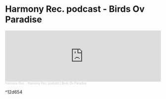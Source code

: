 # Harmony Rec. podcast - Birds Ov Paradise


<iframe width="100%" height="166" scrolling="no" frameborder="no" allow="autoplay" src="https://w.soundcloud.com/player/?url=https%3A//api.soundcloud.com/tracks/551086506&color=%23ff5500&auto_play=false&hide_related=false&show_comments=true&show_user=true&show_reposts=false&show_teaser=true"></iframe><div style="font-size: 10px; color: #cccccc;line-break: anywhere;word-break: normal;overflow: hidden;white-space: nowrap;text-overflow: ellipsis; font-family: Interstate,Lucida Grande,Lucida Sans Unicode,Lucida Sans,Garuda,Verdana,Tahoma,sans-serif;font-weight: 100;"><a href="https://soundcloud.com/harmony-rec" title="Harmony Rec." target="_blank" style="color: #cccccc; text-decoration: none;">Harmony Rec.</a> · <a href="https://soundcloud.com/harmony-rec/harmony-rec-podcast-birds-ov-paradise" title="Harmony Rec. podcast | Birds Ov Paradise" target="_blank" style="color: #cccccc; text-decoration: none;">Harmony Rec. podcast | Birds Ov Paradise</a></div>

^12d654
